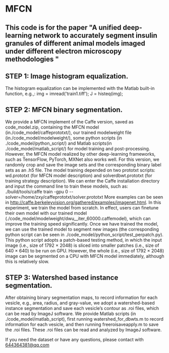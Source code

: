 # MFCN
This code is for the paper "A unified deep-learning network to accurately segment insulin granules of different animal models imaged under different electron microscopy methodologies "
--

STEP 1: Image histogram equalization.
-

The histogram equalization can be implemented with the Matlab built-in function, e.g.,:
img = imread('train1.tiff');
J = histeq(img);

STEP 2: MFCN binary segmentation.
-

We provide a MFCN implement of the Caffe version, saved as code_model.zip, containing the MFCN model (in./code_model/caffeprototxt/), our trained modelweight file (in./code_model/modelweight/), some python scripts (in ./code_model/python_script/) and Matlab scripts(in ./code_model/matlab_script/) for model training and post-processing. However, the MFCN model realized by other deep-learning frameworks, such as TensorFlow, PyTorch, MXNet also works well. For this version, we randomly crop and save the image sets and the corresponding binary label sets as an .h5 file. The model training depended on two prototxt scripts: wd.prototxt (for MFCN model description) and solverdbwt.prototxt (for training strategy description). We can enter the Caffe installation directory and input the command line to train these models, such as: ./build/tools/caffe train -gpu 0 --solver=/home/zxy/caffeprototxt/solver.prototxt
More examples can be seen in http://caffe.berkeleyvision.org/gathered/examples/imagenet.html. 
In this experiment, we train the model from scratch. In effect, users can finetune their own model with our trained model (./code_model/modelweight/dwu__iter_60000.caffemodel), which can improve the training speed significantly.
Once we have trained the model, we can use the trained model to segment new images (the corresponding python script can be seen in ./code_model/python_script/test_perpatch.py). This python script adopts a patch-based testing method, in which the input image (i.e., size of 1792 × 2048) is sliced into smaller patches (i.e., size of 640 × 640) to be run on GPU. However, the whole (i.e., size of 1792 × 2048) image can be segmented on a CPU with MFCN model immediately, although this is relatively slow.

STEP 3: Watershed based instance segmentation.
-

After obtaining binary segmentation maps, to record information for each vesicle, e.g., area, radius, and gray-value, we adopt a watershed-based instance segmentation and save each vesicle’s contour as .roi files, which can be read by ImageJ software. We provide Matlab scripts (in ./code_model/matlab_script), first running watershed_for_dbwts.m to record information for each vesicle, and then running freeroisaveapply.m to save the .roi files. These .roi files can be read and analyzed by ImageJ software.

If you need the dataset or have any questions, please contact with 644364381@qq.com
